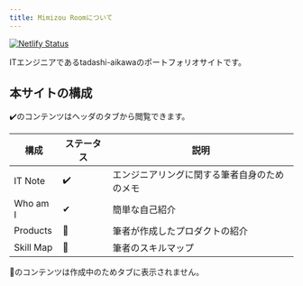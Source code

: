 ```yaml
---
title: Mimizou Roomについて
---
```


[![Netlify Status](https://api.netlify.com/api/v1/badges/c79dd463-28d2-44fd-9fa7-8621bf03f1b5/deploy-status)](https://app.netlify.com/sites/mimizou-room/deploys)

ITエンジニアであるtadashi-aikawaのポートフォリオサイトです。


本サイトの構成
--------------

✔️のコンテンツはヘッダのタブから閲覧できます。

|   構成    | ステータス |                     説明                     |
| --------- | ---------- | -------------------------------------------- |
| IT Note   | ✔️         | エンジニアリングに関する筆者自身のためのメモ |
| Who am I  | ✔          | 簡単な自己紹介                               |
| Products  | 🚫          | 筆者が作成したプロダクトの紹介               |
| Skill Map | 🚫          | 筆者のスキルマップ                           |

🚫のコンテンツは作成中のためタブに表示されません。
